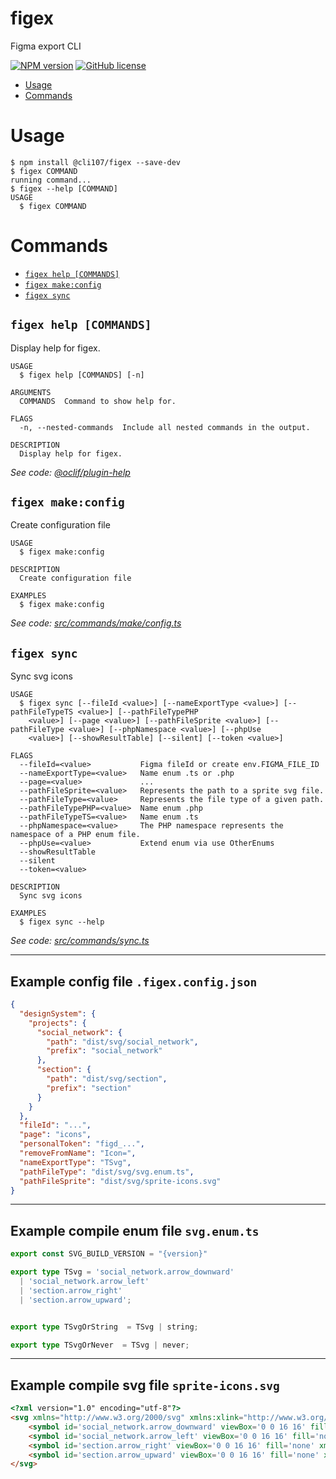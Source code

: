 figex
=================

Figma export CLI

[![NPM version](http://img.shields.io/npm/v/@cli107/figex.svg?style=flat-square)](http://npmjs.org/package/@cli107/figex)
[![GitHub license](https://img.shields.io/github/license/4746/figex)](https://github.com/4746/figex/blob/main/LICENSE)


<!-- toc -->
* [Usage](#usage)
* [Commands](#commands)
<!-- tocstop -->

# Usage
```sh-session
$ npm install @cli107/figex --save-dev
$ figex COMMAND
running command...
$ figex --help [COMMAND]
USAGE
  $ figex COMMAND
```

# Commands
<!-- commands -->
* [`figex help [COMMANDS]`](#figex-help-commands)
* [`figex make:config`](#figex-makeconfig)
* [`figex sync`](#figex-sync)

## `figex help [COMMANDS]`

Display help for figex.

```
USAGE
  $ figex help [COMMANDS] [-n]

ARGUMENTS
  COMMANDS  Command to show help for.

FLAGS
  -n, --nested-commands  Include all nested commands in the output.

DESCRIPTION
  Display help for figex.
```

_See code: [@oclif/plugin-help](https://github.com/oclif/plugin-help/blob/v5.2.20/src/commands/help.ts)_

## `figex make:config`

Create configuration file

```
USAGE
  $ figex make:config

DESCRIPTION
  Create configuration file

EXAMPLES
  $ figex make:config
```

_See code: [src/commands/make/config.ts](https://github.com/4746/figex/blob/v0.0.3/src/commands/make/config.ts)_

## `figex sync`

Sync svg icons

```
USAGE
  $ figex sync [--fileId <value>] [--nameExportType <value>] [--pathFileTypeTS <value>] [--pathFileTypePHP
    <value>] [--page <value>] [--pathFileSprite <value>] [--pathFileType <value>] [--phpNamespace <value>] [--phpUse
    <value>] [--showResultTable] [--silent] [--token <value>]

FLAGS
  --fileId=<value>           Figma fileId or create env.FIGMA_FILE_ID
  --nameExportType=<value>   Name enum .ts or .php
  --page=<value>             ...
  --pathFileSprite=<value>   Represents the path to a sprite svg file.
  --pathFileType=<value>     Represents the file type of a given path.
  --pathFileTypePHP=<value>  Name enum .php
  --pathFileTypeTS=<value>   Name enum .ts
  --phpNamespace=<value>     The PHP namespace represents the namespace of a PHP enum file.
  --phpUse=<value>           Extend enum via use OtherEnums
  --showResultTable
  --silent
  --token=<value>

DESCRIPTION
  Sync svg icons

EXAMPLES
  $ figex sync --help
```

_See code: [src/commands/sync.ts](https://github.com/4746/figex/blob/v0.0.3/src/commands/sync.ts)_
<!-- commandsstop -->


--- 

## Example config file  `.figex.config.json`
```json
{
  "designSystem": {
    "projects": {
      "social_network": {
        "path": "dist/svg/social_network",
        "prefix": "social_network"
      },
      "section": {
        "path": "dist/svg/section",
        "prefix": "section"
      }
    }
  },
  "fileId": "...",
  "page": "icons",
  "personalToken": "figd_...",
  "removeFromName": "Icon=",
  "nameExportType": "TSvg",
  "pathFileType": "dist/svg/svg.enum.ts",
  "pathFileSprite": "dist/svg/sprite-icons.svg"
}
```


---

## Example compile enum file  `svg.enum.ts`
```typescript
export const SVG_BUILD_VERSION = "{version}"

export type TSvg = 'social_network.arrow_downward'
  | 'social_network.arrow_left'
  | 'section.arrow_right'
  | 'section.arrow_upward';


export type TSvgOrString  = TSvg | string;

export type TSvgOrNever  = TSvg | never;
```


---

## Example compile svg file  `sprite-icons.svg`
```html
<?xml version="1.0" encoding="utf-8"?>
<svg xmlns="http://www.w3.org/2000/svg" xmlns:xlink="http://www.w3.org/1999/xlink">
	<symbol id='social_network.arrow_downward' viewBox='0 0 16 16' fill='none' xmlns='http://www.w3.org/2000/svg'><path fill="currentColor" d="M7.333 2.667v8.116L3.6 7.05 2.667 8 8 13.333 13.333 8l-.933-.95-3.733 3.733V2.667z"/></symbol>
	<symbol id='social_network.arrow_left' viewBox='0 0 16 16' fill='none' xmlns='http://www.w3.org/2000/svg'><path fill="currentColor" fill-rule="evenodd" d="M15 8a.5.5 0 0 0-.5-.5H2.707l3.147-3.146a.5.5 0 1 0-.708-.708l-4 4a.5.5 0 0 0 0 .708l4 4a.5.5 0 0 0 .708-.708L2.707 8.5H14.5A.5.5 0 0 0 15 8" clip-rule="evenodd"/></symbol>
	<symbol id='section.arrow_right' viewBox='0 0 16 16' fill='none' xmlns='http://www.w3.org/2000/svg'><path fill="currentColor" fill-rule="evenodd" d="M1 8a.5.5 0 0 1 .5-.5h11.793l-3.147-3.146a.5.5 0 0 1 .708-.708l4 4a.5.5 0 0 1 0 .708l-4 4a.5.5 0 0 1-.708-.708L13.293 8.5H1.5A.5.5 0 0 1 1 8" clip-rule="evenodd"/></symbol>
	<symbol id='section.arrow_upward' viewBox='0 0 16 16' fill='none' xmlns='http://www.w3.org/2000/svg'><path fill="currentColor" d="M7.333 13.333V5.217L3.6 8.95 2.667 8 8 2.667 13.333 8l-.933.95-3.733-3.733v8.116z"/></symbol>
</svg>
```
